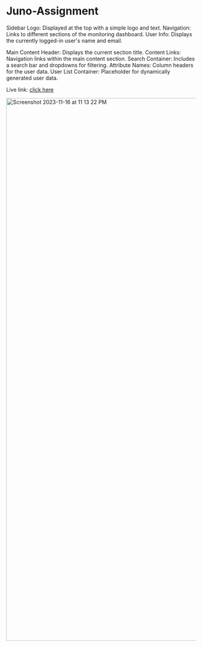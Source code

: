 # Juno-Assignment

Sidebar
Logo: Displayed at the top with a simple logo and text.
Navigation: Links to different sections of the monitoring dashboard.
User Info: Displays the currently logged-in user's name and email.


Main Content
Header: Displays the current section title.
Content Links: Navigation links within the main content section.
Search Container: Includes a search bar and dropdowns for filtering.
Attribute Names: Column headers for the user data.
User List Container: Placeholder for dynamically generated user data.

Live link:  [click here](https://ishikaa-gupta.github.io/Juno-Assignment/)

<img width="1440" alt="Screenshot 2023-11-16 at 11 13 22 PM" src="https://github.com/ishikaa-gupta/Juno-Assignment/assets/78144080/73c86459-a39e-4bbd-bd40-036ba9d07fbd">

